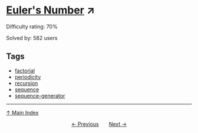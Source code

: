 # [Euler's Number](https://projecteuler.net/problem=330) ↗️

Difficulty rating: 70%

Solved by: 582 users
## Tags

- [factorial](../tags/factorial.md)
- [periodicity](../tags/periodicity.md)
- [recursion](../tags/recursion.md)
- [sequence](../tags/sequence.md)
- [sequence-generator](../tags/sequence-generator.md)



---

[↑ Main Index](../README.md)


<div align=center><a href='329.md'>← Previous</a> &nbsp;&nbsp; &nbsp;&nbsp;  <a href='331.md'>Next →</a></div>
